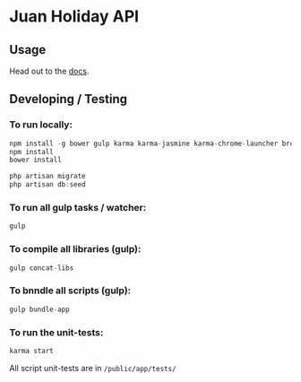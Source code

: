 Juan Holiday API
======

## Usage ##

Head out to the [docs](http://juanholiday.sourcescript.ph/).

## Developing / Testing ##

### To run locally: ###

```javascript
npm install -g bower gulp karma karma-jasmine karma-chrome-launcher browserify browserify vinyl-source-stream
npm install
bower install

php artisan migrate
php artisan db:seed
````

### To run all gulp tasks / watcher: ###

```javascript
gulp
```

### To compile all libraries (gulp): ###

```javascript
gulp concat-libs
```

### To bnndle all scripts (gulp): ###

```javascript
gulp bundle-app
```

### To run the unit-tests: ###

```javascript
karma start
```

All script unit-tests are in ```/public/app/tests/```
